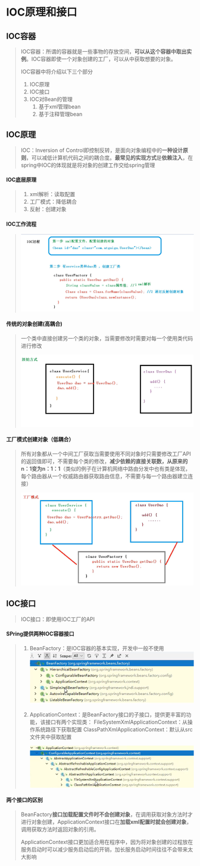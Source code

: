 # IOC原理和接口

## IOC容器

> IOC容器：所谓的容器就是一些事物的存放空间，**可以从这个容器中取出实例**。IOC容器即使一个对象创建的工厂，可以从中获取想要的对象。
>
> 
>
> IOC容器中将介绍以下三个部分
>
> 1. IOC原理
>2. IOC接口
> 3. IOC对Bean的管理
>     1) 基于xml管理bean
>     2) 基于注释管理bean

## IOC原理

> IOC：Inversion of Control即控制反转，是面向对象编程中的**一种设计原则**，可以减低计算机代码之间的耦合度。**最常见的实现方式**是**依赖注入**，在spring中IOC的体现就是将对象的创建工作交给spring管理
>

#### IOC底层原理

> 1. xml解析：读取配置
>2. 工厂模式：降低耦合
> 3. 反射：创建对象
>

#### IOC工作流程

> ![image-20210822155005967](image/image-20210822155005967.png)
>

#### 传统的对象创建(高耦合)

> 一个类中直接创建另一个类的对象，当需要修改时需要对每一个使用类代码进行修改
>
> ![image-20210822154042071](image/image-20210822154042071.png)
>

#### 工厂模式创建对象（低耦合）

> 所有对象都从一个中间工厂获取当需要使用不同对象时只需要修改工厂API的返回值即可，不需要每个类的修改，**减少依赖的直接关联数，从原来的n：1变为n：1：1**（类似的例子在计算机网络中路由分发中也有类是体现，每个路由器从一个权威路由器获取路由信息，不需要与每一个路由器建立连接）
>
> ![image-20210822154309237](image/image-20210822154309237.png)

## IOC接口

> IOC接口：即使用IOC工厂的API
>

#### SPring提供两种IOC容器接口

> 1. BeanFactory：是IOC容器的基本实现，开发中一般不使用
>    ![image-20210822160650146](image/image-20210822160650146.png)
> 
>2. ApplicationContext：是BeanFactory接口的子接口，提供更丰富的功能，该接口有两个实现类：
>     FileSystemXmlApplicationContext：从操作系统路径下获取配置
>    ClassPathXmlApplicationContext：默认从src文件夹中获取配置
> 
>     ![image-20210822160245540](image/image-20210822160245540.png)
>

#### 两个接口的区别

> BeanFactory**接口加载配置文件时不会创建对象**，在调用获取对象方法时才进行对象创建，ApplicationContext接口在**加载xml配置时就会创建对象**，调用获取方法时返回对象的引用。
>
> ApplicationContext接口更加适合用在程序中，因为将对象创建的过程放在服务启动时可以减少服务启动后的开销，加长服务启动时间往往不会带来太大影响